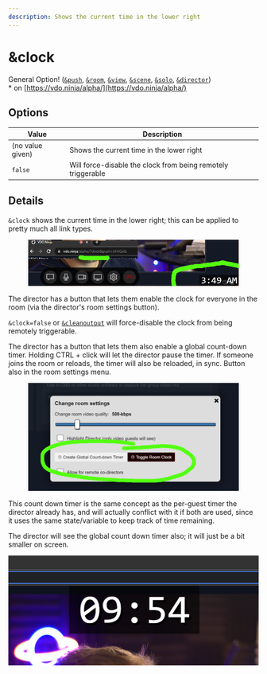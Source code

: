 ```yaml
---
description: Shows the current time in the lower right
---
```


# \&clock

General Option! ([`&push`](../../source-settings/push.md), [`&room`](../../general-settings/room.md), [`&view`](../view-parameters/view.md), [`&scene`](../view-parameters/scene.md), [`&solo`](and-solo.md), [`&director`](../../viewers-settings/director.md))\
\* on [https://vdo.ninja/alpha/](https://vdo.ninja/alpha/)

## Options

| Value            | Description                                                  |
| ---------------- | ------------------------------------------------------------ |
| (no value given) | Shows the current time in the lower right                    |
| `false`          | Will force-disable the clock from being remotely triggerable |

## Details

`&clock` shows the current time in the lower right; this can be applied to pretty much all link types.

<figure><img src="../../.gitbook/assets/image (1).png" alt=""><figcaption></figcaption></figure>

The director has a button that lets them enable the clock for everyone in the room (via the director's room settings button).

`&clock=false` or [`&cleanoutput`](../design-parameters/cleanoutput.md) will force-disable the clock from being remotely triggerable.

The director has a button that lets them also enable a global count-down timer. Holding CTRL + click will let the director pause the timer. If someone joins the room or reloads, the timer will also be reloaded, in sync. Button also in the room settings menu.

<figure><img src="../../.gitbook/assets/image (3) (3).png" alt=""><figcaption></figcaption></figure>

This count down timer is the same concept as the per-guest timer the director already has, and will actually conflict with it if both are used, since it uses the same state/variable to keep track of time remaining.

The director will see the global count down timer also; it will just be a bit smaller on screen.

![](../../.gitbook/assets/image.png)
